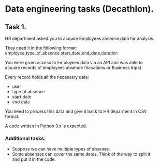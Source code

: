 # Data engineering tasks (Decathlon).
## Task 1.
HR department asked you to acquire Employees absense data for analysis.

They need it in the following format:
employee,type_of_absence,start_date,end_date,duration

You were given access to Employees data via an API and was able
to acquire records of employees absence (Vacations or Business trips).

Every record holds all the necessary data:
- user
- type of absence
- start date
- end date

You need to process this data and give it back to HR deparment in CSV format.

A code written in Python 3.x is expected.

### Additional tasks.
* Suppose we can have multiple types of absense.
* Some absenses can cover the same dates. Think of the way to split it and put it in the code.
